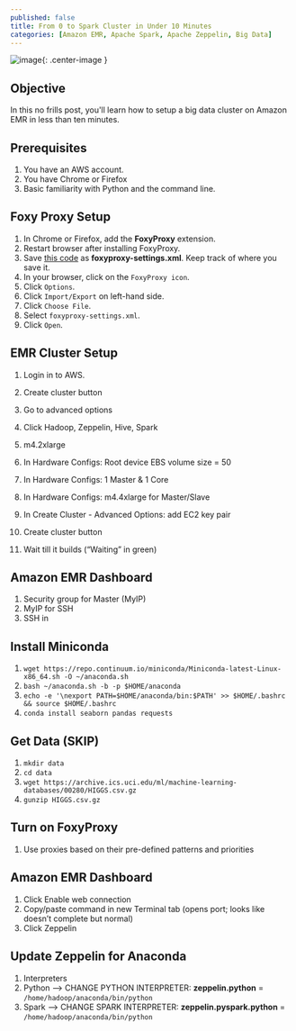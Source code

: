 ```yaml
---
published: false
title: From 0 to Spark Cluster in Under 10 Minutes
categories: [Amazon EMR, Apache Spark, Apache Zeppelin, Big Data]
---
```


![image](/assets/images/name.jpeg?raw=true){: .center-image }

## Objective
In this no frills post, you'll learn how to setup a big data cluster on Amazon EMR in less than ten minutes. 

## Prerequisites
1. You have an AWS account.
2. You have Chrome or Firefox
3. Basic familiarity with Python and the command line.

## Foxy Proxy Setup
1. In Chrome or Firefox, add the **FoxyProxy** extension.
2. Restart browser after installing FoxyProxy.
3. Save [this code](https://github.com/dziganto/dziganto.github.io/blob/master/_scripts/foxyproxy-settings.xml) as **foxyproxy-settings.xml**. Keep track of where you save it.
4. In your browser, click on the `FoxyProxy icon`.
5. Click `Options`.
6. Click `Import/Export` on left-hand side.
7. Click `Choose File`. 
8. Select `foxyproxy-settings.xml`. 
9. Click `Open`.

## EMR Cluster Setup
1. Login in to AWS.

1. Create cluster button
2. Go to advanced options
3. Click Hadoop, Zeppelin, Hive, Spark
4. m4.2xlarge
5. In Hardware Configs: Root device EBS volume size = 50 
6. In Hardware Configs: 1 Master & 1 Core
7. In Hardware Configs: m4.4xlarge for Master/Slave
8. In Create Cluster - Advanced Options: add EC2 key pair
9. Create cluster button
10. Wait till it builds (“Waiting” in green)

## Amazon EMR Dashboard
1. Security group for Master (MyIP)
2. MyIP for SSH
3. SSH in

## Install Miniconda
1. `wget https://repo.continuum.io/miniconda/Miniconda-latest-Linux-x86_64.sh -O ~/anaconda.sh`
2. `bash ~/anaconda.sh -b -p $HOME/anaconda`
3. `echo -e '\nexport PATH=$HOME/anaconda/bin:$PATH' >> $HOME/.bashrc && source $HOME/.bashrc`
4. `conda install seaborn pandas requests`

## Get Data (SKIP)
1. `mkdir data`
2. `cd data`
3. `wget https://archive.ics.uci.edu/ml/machine-learning-databases/00280/HIGGS.csv.gz`
4. `gunzip HIGGS.csv.gz`

## Turn on FoxyProxy 	
1. Use proxies based on their pre-defined patterns and priorities

## Amazon EMR Dashboard
1. Click Enable web connection
2. Copy/paste command in new Terminal tab (opens port; looks like doesn’t complete but normal)
3. Click Zeppelin

## Update Zeppelin for Anaconda
1. Interpreters
2. Python --> CHANGE PYTHON INTERPRETER: **zeppelin.python** = `/home/hadoop/anaconda/bin/python`
3. Spark --> CHANGE SPARK INTERPRETER: **zeppelin.pyspark.python** = `/home/hadoop/anaconda/bin/python`

